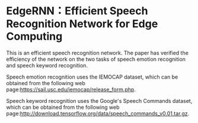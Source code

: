 # EdgeRNN：Efficient Speech Recognition Network for Edge Computing

This is an efficient speech recognition network. The paper has verified the efficiency of the network on the two tasks of speech emotion recognition and speech keyword recognition.

Speech emotion recognition uses the IEMOCAP dataset, which can be obtained from the following web page:https://sail.usc.edu/iemocap/release_form.php.

Speech keyword recognition uses the Google's Speech Commands dataset, which can be obtained from the following web page:http://download.tensorflow.org/data/speech_commands_v0.01.tar.gz.
